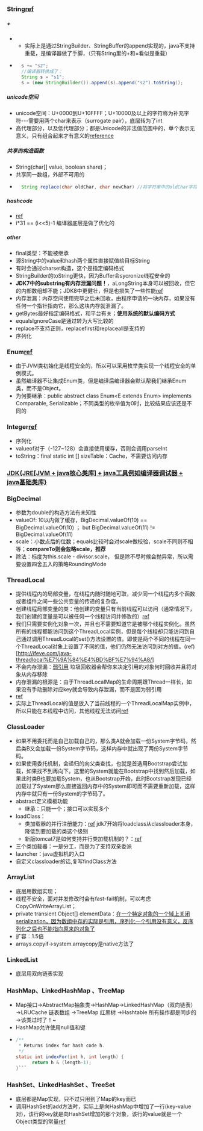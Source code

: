 ### String[ref](http://www.hollischuang.com/archives/99)
##### +
- + 实际上是通过StringBuilder、StringBuffer的append实现的，java不支持重载，是编译器做了手脚，（只有String里的+和=看似是重载）
- ```java String s = "s1";
    s += "s2";
    //编译器转换成了：
    String s = "s1";
    s = (new StringBuilder()).append(s).append("s2").toString();

##### unicode空间
- unicode空间：U+0000到U+10FFFF；U+10000及以上的字符称为补充字符---需要用两个char来表示（surrogate pair），底层转为了int
- 高代理部分，以及低代理部分；都是Unicode的非法值范围中的，单个表示无意义，只有组合起来才有意义的[reference](http://lizhuquan0769.iteye.com/blog/2230739)

##### 共享的构造函数
- String(char[] value, boolean share)；
- 共享同一数组，外部不可用的
- ```java String concat(String str) //拼接字符串
    String replace(char oldChar, char newChar) //将字符串中的oldChar字符换成newChar字符

##### hashcode
- [ref](http://www.hollischuang.com/archives/99#hashCode)
- i*31 == (i<<5)-1 编译器底层是做了优化的  

##### other
- final类型：不能被继承
- 源String中的value和hash两个属性直接赋值给目标String
- 有时会通过charset构造，这个是指定编码格式
- StringBuilder的toString更快，因为Buffer会sycronize线程安全的
- **JDK7中的substring有内存泄漏问题！**，aLongString本身可以被回收，但它的内部数组却不能；JDK8中更健壮，但是也损失了一些性能[ref](http://www.hollischuang.com/archives/1232)
- 内存泄漏：内存空间使用完毕之后未回收，由程序申请的一块内存，如果没有任何一个指针指向它，那么这块内存就泄漏了。
- getBytes最好指定编码格式，和平台有关；**使用系统的默认编码方式**
- equalsIgnoreCase是通过转为大写比较的
- replace不支持正则，replacefirst和replaceall是支持的
- 序列化


### Enum[ref](http://www.hollischuang.com/archives/92)
- 由于JVM类初始化是线程安全的，所以可以采用枚举类实现一个线程安全的单例模式。
- 虽然编译器不让集成Enum类，但是编译后编译器会默认帮我们继承Enum类，而不是Object。
- 为何要继承：public abstract class Enum<E extends Enum<E>> implements Comparable<E>, Serializable；不同类型的枚举值为0时，比较结果应该还是不同的


### Integer[ref](http://www.hollischuang.com/archives/1058)
- 序列化
- valueof对于（-127~128）会直接使用缓存，否则会调用parseInt
- toString：final static int [] sizeTable：Cache，不需要访问内存

### [JDK{JRE[JVM + java核心类库] + java工具例如编译器调试器 + java基础类库}](http://www.hollischuang.com/wp-content/uploads/2015/04/2932682015.gif)

### BigDecimal
- 参数为double的构造方法有未知性
- valueOf: 10以内做了缓存，BigDecimal.valueOf(10) == BigDecimal.valueOf(10) ； but BigDecimal.valueOf(11) != BigDecimal.valueOf(11)
- scale：小数点后的位数；equals比较时会对scale做校验，scale不同则不相等；**compareTo则会忽略scale，推荐**
- 除法：标度为this.scale - divisor.scale， 但是除不尽时候会抛异常，所以需要设置四舍五入的策略RoundingMode

### ThreadLocal
- 提供线程内的局部变量，在线程内随时随地可取，减少同一个线程内多个函数或者组件之间一些公共变量的传递的复杂度。
- 创建线程局部变量的类：他创建的变量只有当前线程可以访问（通常情况下，我们创建的变量是可以被任何一个线程访问并修改的）[ref](http://droidyue.com/blog/2016/03/13/learning-threadlocal-in-java/index.html)
- 我们只需要实例化对象一次，并且也不需要知道它是被哪个线程实例化。虽然所有的线程都能访问到这个ThreadLocal实例，但是每个线程却只能访问到自己通过调用ThreadLocal的set()方法设置的值。即使是两个不同的线程在同一个ThreadLocal对象上设置了不同的值，他们仍然无法访问到对方的值。(ref)[http://ifeve.com/java-threadlocal%E7%9A%84%E4%BD%BF%E7%94%A8/]
- 不会内存泄漏：[弱引用](http://droidyue.com/blog/2014/10/12/understanding-weakreference-in-java/) 垃圾回收器会帮你来决定引用的对象何时回收并且将对象从内存移除
- 内存泄漏的根源是：由于ThreadLocalMap的生命周期跟Thread一样长，如果没有手动删除对应key就会导致内存泄漏，而不是因为弱引用
- [ref](http://qifuguang.me/2015/09/02/[Java%E5%B9%B6%E5%8F%91%E5%8C%85%E5%AD%A6%E4%B9%A0%E4%B8%83]%E8%A7%A3%E5%AF%86ThreadLocal/)
- 实际上ThreadLocal的值是放入了当前线程的一个ThreadLocalMap实例中，所以只能在本线程中访问，其他线程无法访问[ref](http://droidyue.com/blog/2016/03/13/learning-threadlocal-in-java/index.html)

### ClassLoader
- 如果不用委托而是自己加载自己的，那么类A就会加载一份System字节码，然后类B又会加载一份System字节码，这样内存中就出现了两份System字节码。
- 如果使用委托机制，会递归的向父类查找，也就是首选用Bootstrap尝试加载，如果找不到再向下。这里的System就能在Bootstrap中找到然后加载，如果此时类B也要加载System，也从Bootstrap开始，此时Bootstrap发现已经加载过了System那么直接返回内存中的System即可而不需要重新加载，这样内存中就只有一份System的字节码了。
- abstract定义模板功能
    + 继承：只能一个；接口可以实现多个
- loadClass：
    + 类加载器的并行注册能力：[ref](http://jm.taobao.org/2016/01/29/3721/) jdk7开始将loadclass从classloader本身，降低到要加载的类这个级别
    + 新版tomcat7是如何支持并行类加载机制的？：[ref](http://www.bucry.com/archives/1572.html)
- 三个类加载器：一是分工，而是为了支持双亲委派
- launcher：java虚拟机的入口
- 自定义classloader的话,复写findClass方法

### ArrayList
- 底层用数组实现；
- 线程不安全，面对并发修改时会有fast-fail机制，可以考虑CopyOnWriteArrayList；
- private transient Object[] elementData：[在一个特定对象的一个域上关闭serialization，因为数组中存的实际是引用，序列化一个引用没有意义，反序列化之后也不能指向原来的对象了](http://blog.csdn.net/ochangwen/article/details/50586260)
- 扩容：1.5倍
- arrays.copyif->system.arraycopy是native方法了

### LinkedList
- 底层用双向链表实现

### HashMap、LinkedHashMap 、TreeMap
- Map接口→AbstractMap抽象类→HashMap→LinkedHashMap（双向链表）→LRUCache 链表数组
                           →TreeMap                             红黑树
                           →Hashtable  所有操作都是同步的        →该类过时了！~
- HashMap允许使用null值和键
- ```java
  /**
   * Returns index for hash code h.
   */
  static int indexFor(int h, int length) {
        return h & (length-1);
  }```

### HashSet、LinkedHashSet 、TreeSet
- 底层都是Map实现，只不过只用到了Map的key而已
- 调用HashSet的add方法时，实际上是向HashMap中增加了一行(key-value对)，该行的key就是向HashSet增加的那个对象，该行的value就是一个Object类型的常量[ref](http://www.hollischuang.com/archives/82)